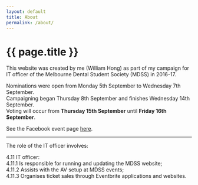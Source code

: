 ```yaml
---
layout: default
title: About
permalink: /about/
---
```


# {{ page.title }}

This website was created by me (William Hong) as part of my campaign for IT officer of the Melbourne Dental Student Society (MDSS) in 2016-17.

Nominations were open from Monday 5th September to Wednesday 7th September. <br>
Campaigning began Thursday 8th September and finishes Wednesday 14th September. <br>
Voting will occur from **Thursday 15th September** until **Friday 16th September**.

See the Facebook event page [here](https://www.facebook.com/events/205987039816717/).

---

The role of the IT officer involves:

4.11 IT officer: <br>
4.11.1 Is responsible for running and updating the MDSS website; <br>
4.11.2 Assists with the AV setup at MDSS events; <br>
4.11.3 Organises ticket sales through Eventbrite applications and websites.
